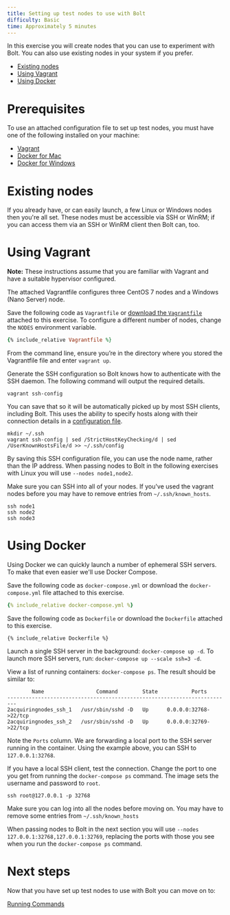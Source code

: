 ```yaml
---
title: Setting up test nodes to use with Bolt
difficulty: Basic
time: Approximately 5 minutes
---
```


In this exercise you will create nodes that you can use to experiment with Bolt. You can also use existing nodes in your system if you prefer.

- [Existing nodes](#existing-nodes)
- [Using Vagrant](#using-vagrant)
- [Using Docker](#using-docker)

# Prerequisites
To use an attached configuration file to set up test nodes, you must have one of the following installed on your machine:

- [Vagrant](https://www.vagrantup.com/)
- [Docker for Mac](https://www.docker.com/docker-mac)
- [Docker for Windows](https://www.docker.com/docker-windows)

# Existing nodes

If you already have, or can easily launch, a few Linux or Windows nodes then you're all set. These nodes must be accessible via SSH or WinRM; if you can  access them via an SSH or WinRM client then Bolt can, too.

# Using Vagrant
**Note:** These instructions assume that you are familiar with Vagrant and have a suitable hypervisor configured.

The attached Vagrantfile configures three CentOS 7 nodes and a Windows (Nano Server) node.

Save the following code as `Vagrantfile` or [download the `Vagrantfile`](Vagrantfile) attached to this exercise. To configure a different number of nodes, change the `NODES` environment variable.

```ruby
{% include_relative Vagrantfile %}
```

From the command line, ensure you’re in the directory where you stored the Vagrantfile file and enter `vagrant up`.

Generate the SSH configuration so Bolt knows how to authenticate with the SSH daemon. The following command will output the required details.

```
vagrant ssh-config
```

You can save that so it will be automatically picked up by most SSH clients, including Bolt. This uses the ability to specify hosts along with their connection details in a [configuration file](https://linux.die.net/man/5/ssh_config).

```
mkdir ~/.ssh
vagrant ssh-config | sed /StrictHostKeyChecking/d | sed /UserKnownHostsFile/d >> ~/.ssh/config
```

By saving this SSH configuration file, you can use the node name, rather than the IP address. When passing nodes to Bolt in the following exercises with Linux you will use `--nodes node1,node2`.

Make sure you can SSH into all of your nodes. If you've used the vagrant nodes before you may have to remove entries from `~/.ssh/known_hosts`.

```
ssh node1
ssh node2
ssh node3
```

# Using Docker
Using Docker we can quickly launch a number of ephemeral SSH servers. To make that even easier we'll use Docker Compose.

Save the following code as `docker-compose.yml` or download the `docker-compose.yml` file attached to this exercise.

```yaml
{% include_relative docker-compose.yml %}
```

Save the following code as `Dockerfile` or download the `Dockerfile` attached to this exercise.

```docker
{% include_relative Dockerfile %}
```

Launch a single SSH server in the background: `docker-compose up -d`. To launch more SSH servers, run:  `docker-compose up --scale ssh=3 -d`.

View a list of running containers: `docker-compose ps`. The result should be similar to:

```
        Name                 Command        State           Ports
-------------------------------------------------------------------------
2acquiringnodes_ssh_1   /usr/sbin/sshd -D   Up      0.0.0.0:32768->22/tcp
2acquiringnodes_ssh_2   /usr/sbin/sshd -D   Up      0.0.0.0:32769->22/tcp
```

Note the `Ports` column. We are forwarding a local port to the SSH server running in the container. Using the example above, you can SSH to `127.0.0.1:32768`.

If you have a local SSH client, test the connection. Change the port to one you get from running the `docker-compose ps` command. The image sets the username and password to `root`.

```
ssh root@127.0.0.1 -p 32768
```

Make sure you can log into all the nodes before moving on. You may have to remove some entries from `~/.ssh/known_hosts`

When passing nodes to Bolt in the next section you will use `--nodes 127.0.0.1:32768,127.0.0.1:32769`, replacing the ports with those you see when you run the `docker-compose ps` command.

# Next steps

Now that you have set up test nodes to use with Bolt you can move on to:

[Running Commands](../03-running-commands)
